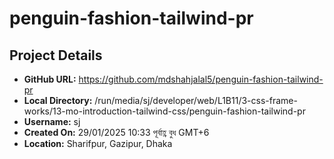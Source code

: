 # penguin-fashion-tailwind-pr

## Project Details
- **GitHub URL:** https://github.com/mdshahjalal5/penguin-fashion-tailwind-pr
- **Local Directory:** /run/media/sj/developer/web/L1B11/3-css-frame-works/13-mo-introduction-tailwind-css/penguin-fashion-tailwind-pr
- **Username:** sj
- **Created On:** 29/01/2025 10:33 পূর্বাহ্ণ বুধ GMT+6
- **Location:** Sharifpur, Gazipur, Dhaka

